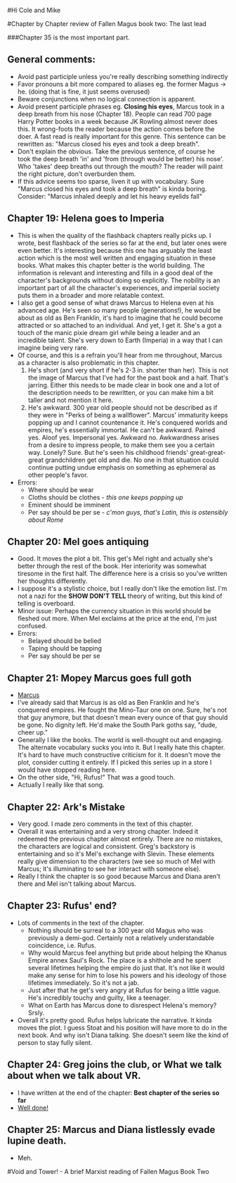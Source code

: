 #Hi Cole and Mike

#Chapter by Chapter review of Fallen Magus book two: The last lead

###Chapter 35 is the most important part.

## General comments:
* Avoid past participle unless you're really describing something indirectly
* Favor pronouns a bit more compared to aliases eg. the former Magus -> he.  (doing that is fine, it just seems overused)
* Beware conjunctions when no logical connection is apparent.
* Avoid present participle phrases eg. __Closing his eyes__, Marcus took in a deep breath from his nose (Chapter 18).  People can read 700 page Harry Potter books in a week because JK Rowling almost never does this.  It wrong-foots the reader because the action comes before the doer.  A fast read is really important for this genre.  This sentence can be rewritten as: "Marcus closed his eyes and took a deep breath".
* Don't explain the obvious.  Take the previous sentence, of course he took the deep breath 'in' and 'from (through would be better) his nose'.  Who 'takes' deep breaths out through the mouth?  The reader will paint the right picture, don't overburden them.  
* If this advice seems too sparse, liven it up with vocabulary.  Sure "Marcus closed his eyes and took a deep breath" is kinda boring.  Consider: "Marcus inhaled deeply and let his heavy eyelids fall"

## Chapter 19: Helena goes to Imperia
* This is when the quality of the flashback chapters really picks up.  I wrote, best flashback of the series so far at the end, but later ones were even better.  It's interesting because this one has arguably the least action which is the most well written and engaging situation in these books.  What makes this chapter better is the world building.  The information is relevant and interesting and fills in a good deal of the character's backgrounds without doing so explicitly.  The nobility is an important part of all the character's experiences, and imperial society puts them in a broader and more relatable context.
* I also get a good sense of what draws Marcus to Helena even at his advanced age.  He's seen so many people (generations!), he would be about as old as Ben Franklin, it's hard to imagine that he could become attracted or so attached to an individual. And yet, I get it.  She's a got a touch of the manic pixie dream girl while being a leader and an incredible talent.  She's very down to Earth (Imperia) in a way that I can imagine being very rare.
* Of course, and this is a refrain you'll hear from me throughout, Marcus as a character is also problematic in this chapter.  
	1. He's short (and very short if he's 2-3 in. shorter than her).  This is not the image of Marcus that I've had for the past book and a half.  That's jarring. Either this needs to be made clear in book one and a lot of the description needs to be rewritten, or you can make him a bit taller and not mention it here.
	2. He's awkward.  300 year old people should not be described as if they were in "Perks of being a wallflower".  Marcus' immaturity keeps popping up and I cannot countenance it.  He's conquered worlds and empires, he's essentially immortal.  He can't be awkward.  Pained yes.  Aloof yes. Impersonal yes.  Awkward no.  Awkwardness arises from a desire to impress people, to make them see you a certain way.  Lonely?  Sure.  But he's seen his childhood friends' great-great-great grandchildren get old and die.  No one in that situation could continue putting undue emphasis on something as ephemeral as other people's favor.
* Errors:
	* Where should be wear
	* Cloths should be clothes - _this one keeps popping up_
	* Eminent should be imminent
	* Per say should be per se - _c'mon guys, that's Latin, this is ostensibly about Rome_

## Chapter 20: Mel goes antiquing 
* Good.  It moves the plot a bit.  This get's Mel right and actually she's better through the rest of the book.  Her interiority was somewhat tiresome in the first half. The difference here is a crisis so you've written her thoughts differently. 
* I suppose it's a stylistic choice, but I really don't like the emotion list.  I'm not a nazi for the __SHOW DON'T TELL__ theory of writing, but this kind of telling is overboard. 
* Minor issue:  Perhaps the currency situation in this world should be fleshed out more.  When Mel exclaims at the price at the end, I'm just confused.
* Errors:
	* Belayed should be belied
	* Taping should be tapping
	* Per say should be per se

## Chapter 21: Mopey Marcus goes full goth
* [Marcus](https://youtu.be/X8UR2TFUp8w)
* I've already said that Marcus is as old as Ben Franklin and he's conquered empires.  He fought the Mino-Taur one on one.  Sure, he's not that guy anymore, but that doesn't mean every ounce of that guy should be gone.  No dignity left.  He'd make the South Park goths say, "dude, cheer up."
* Generally I like the books.  The world is well-thought out and engaging.  The alternate vocabulary sucks you into it.  But I really hate this chapter.  It's hard to have much constructive criticism for it.  It doesn't move the plot, consider cutting it entirely.  If I picked this series up in a store I would have stopped reading here.
* On the other side, "Hi, Rufus!"  That was a good touch.
* Actually I really like that song.

## Chapter 22: Ark's Mistake
* Very good.  I made zero comments in the text of this chapter.
* Overall it was entertaining and a very strong chapter.  Indeed it redeemed the previous chapter almost entirely.  There are no mistakes, the characters are logical and consistent.  Greg's backstory is entertaining and so it's Mel's exchange with Slevin.  These elements really give dimension to the characters (we see so much of Mel with Marcus; it's illuminating to see her interact with someone else).  
* Really I think the chapter is so good because Marcus and Diana aren't there and Mel isn't talking about Marcus.  

## Chapter 23: Rufus' end?
* Lots of comments in the text of the chapter.
	* Nothing should be surreal to a 300 year old Magus who was previously a demi-god.  Certainly not a relatively understandable coincidence, i.e. Rufus.
	* Why would Marcus feel anything but pride about helping the Khanus Empire annex Saul's Rock.  The place is a shithole and he spent several lifetimes helping the empire do just that.  It's not like it would make any sense for him to lose his powers and his ideology of those lifetimes immediately.  So it's not a jab.
	* Just after that he get's very angry at Rufus for being a little vague.  He's incredibly touchy and guilty, like a teenager.
	* What on Earth has Marcus done to disrespect Helena's memory?  Srsly.
* Overall it's pretty good.  Rufus helps lubricate the narrative.  It kinda moves the plot.  I guess Stoat and his position will have more to do in the next book.  And why isn't Diana talking.  She doesn't seem like the kind of person to stay fully silent.

## Chapter 24: Greg joins the club, or What we talk about when we talk about VR.
* I have written at the end of the chapter: __Best chapter of the series so far__
* [Well done!](https://www.youtube.com/watch?v=JW68goC4_es)

## Chapter 25: Marcus and Diana listlessly evade lupine death.
* Meh.

#Void and Tower! - A brief Marxist reading of Fallen Magus Book Two

<!--- 
Themes of power vs freedom.  Empire vs Anarchy.  The way the inherent human power of Marcus and Helena is twisted into a tool for the elite and their civilizing yet brutalizing effect on the galaxy they inhabit.
--->
